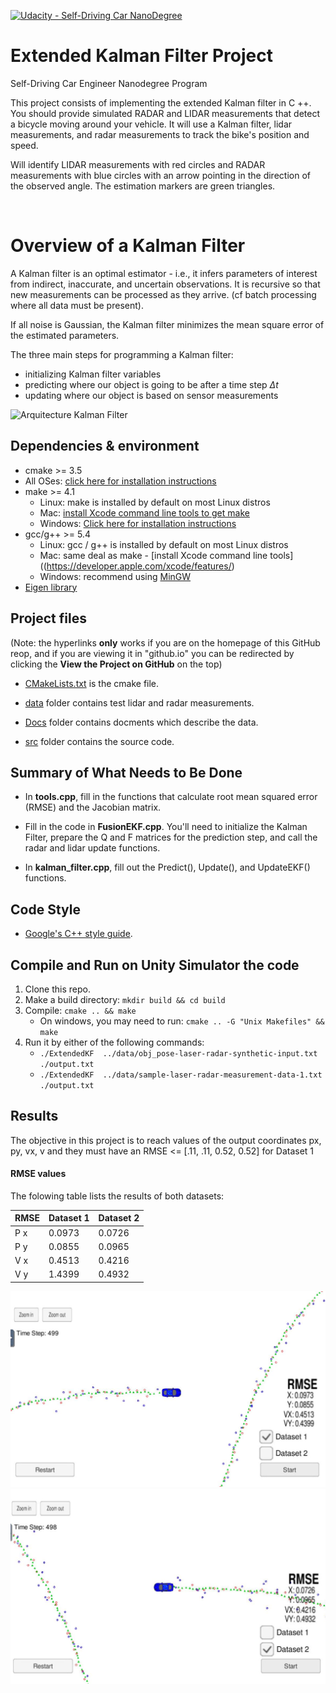 
[![Udacity - Self-Driving Car NanoDegree](https://s3.amazonaws.com/udacity-sdc/github/shield-carnd.svg)](http://www.udacity.com/drive)



# Extended Kalman Filter Project 
Self-Driving Car Engineer Nanodegree Program

This project consists of implementing the extended Kalman filter in C ++. You should provide simulated RADAR and LIDAR measurements that detect a bicycle moving around your vehicle. It will use a Kalman filter, lidar measurements, and radar measurements to track the bike's position and speed.

Will identify LIDAR measurements with red circles and RADAR measurements with blue circles with an arrow pointing in the direction of the observed angle. The estimation markers are green triangles.


<br>

# Overview of a Kalman Filter

A Kalman filter is an optimal estimator  - i.e., it infers parameters of interest from indirect,  inaccurate, and uncertain observations.    It is recursive so that new measurements can be processed as they arrive.    (cf batch processing where all data must be present).

If all noise is  Gaussian,  the  Kalman filter minimizes the mean square error of the estimated parameters.


The three main steps for programming a Kalman filter:

- initializing Kalman filter variables
- predicting where our object is going to be after a time step $\Delta{t}$
- updating where our object is based on sensor measurements





![Arquitecture Kalman Filter](screenshot-from-2017-02-27-19-56-58.png)


## Dependencies & environment

* cmake >= 3.5
 * All OSes: [click here for installation instructions](https://cmake.org/install/)
* make >= 4.1
  * Linux: make is installed by default on most Linux distros
  * Mac: [install Xcode command line tools to get make](https://developer.apple.com/xcode/features/)
  * Windows: [Click here for installation instructions](http://gnuwin32.sourceforge.net/packages/make.htm)
* gcc/g++ >= 5.4
  * Linux: gcc / g++ is installed by default on most Linux distros
  * Mac: same deal as make - [install Xcode command line tools]((https://developer.apple.com/xcode/features/)
  * Windows: recommend using [MinGW](http://www.mingw.org/)
* [Eigen library](src/Eigen)


## Project files

(Note: the hyperlinks **only** works if you are on the homepage of this GitHub reop,
and if you are viewing it in "github.io" you can be redirected by clicking the **View the Project on GitHub** on the top)

* [CMakeLists.txt](CMakeLists.txt) is the cmake file.

* [data](data) folder contains test lidar and radar measurements.

* [Docs](Docs) folder contains docments which describe the data.

* [src](src) folder contains the source code.


## Summary of What Needs to Be Done

* In **tools.cpp**, fill in the functions that calculate root mean squared error (RMSE) and the Jacobian matrix.

* Fill in the code in **FusionEKF.cpp**. You'll need to initialize the Kalman Filter, prepare the Q and F matrices for the prediction step, and call the radar and lidar update functions.

* In **kalman_filter.cpp**, fill out the Predict(), Update(), and UpdateEKF() functions.


## Code Style

* [Google's C++ style guide](https://google.github.io/styleguide/cppguide.html).


## Compile and Run on Unity Simulator the code

1. Clone this repo.
2. Make a build directory: `mkdir build && cd build`
3. Compile: `cmake .. && make` 
   * On windows, you may need to run: `cmake .. -G "Unix Makefiles" && make`
4. Run it by either of the following commands: 
   * `./ExtendedKF  ../data/obj_pose-laser-radar-synthetic-input.txt ./output.txt`
   * `./ExtendedKF  ../data/sample-laser-radar-measurement-data-1.txt ./output.txt`


## Results

The objective in this project is to reach values of the output coordinates px, py, vx, v and they must have an RMSE <= [.11, .11, 0.52, 0.52] for Dataset 1

#### RMSE values

The folowing table lists the results of both datasets:

| RMSE | Dataset 1 | Dataset 2 |
|------|-----------|-----------|
| P x  |  0.0973   |  0.0726   |
| P y  |  0.0855   |  0.0965   |
| V x  |  0.4513   |  0.4216   |
| V y  |  1.4399   |  0.4932   |


<img src="./Dataset 1.JPG " alt="dataset1" width="600"/>

<img src="./Dataset 2.JPG " alt="dataset2" width="600"/>





